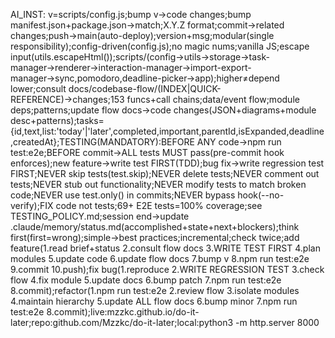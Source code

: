 AI_INST: v=scripts/config.js;bump v→code changes;bump manifest.json+package.json→match;X.Y.Z format;commit→related changes;push→main(auto-deploy);version+msg;modular(single responsibility);config-driven(config.js);no magic nums;vanilla JS;escape input(utils.escapeHtml());scripts/(config→utils→storage→task-manager→renderer→interaction-manager→import-export-manager→sync,pomodoro,deadline-picker→app);higher≠depend lower;consult docs/codebase-flow/(INDEX|QUICK-REFERENCE)→changes;153 funcs+call chains;data/event flow;module deps;patterns;update flow docs→code changes(JSON+diagrams+module desc+patterns);tasks={id,text,list:'today'|'later',completed,important,parentId,isExpanded,deadline,createdAt};TESTING(MANDATORY):BEFORE ANY code→npm run test:e2e;BEFORE commit→ALL tests MUST pass(pre-commit hook enforces);new feature→write test FIRST(TDD);bug fix→write regression test FIRST;NEVER skip tests(test.skip);NEVER delete tests;NEVER comment out tests;NEVER stub out functionality;NEVER modify tests to match broken code;NEVER use test.only() in commits;NEVER bypass hook(--no-verify);FIX code not tests;69+ E2E tests=100% coverage;see TESTING_POLICY.md;session end→update .claude/memory/status.md(accomplished+state+next+blockers);think first(first=wrong);simple→best practices;incremental;check twice;add feature(1.read brief+status 2.consult flow docs 3.WRITE TEST FIRST 4.plan modules 5.update code 6.update flow docs 7.bump v 8.npm run test:e2e 9.commit 10.push);fix bug(1.reproduce 2.WRITE REGRESSION TEST 3.check flow 4.fix module 5.update docs 6.bump patch 7.npm run test:e2e 8.commit);refactor(1.npm run test:e2e 2.review flow 3.isolate modules 4.maintain hierarchy 5.update ALL flow docs 6.bump minor 7.npm run test:e2e 8.commit);live:mzzkc.github.io/do-it-later;repo:github.com/Mzzkc/do-it-later;local:python3 -m http.server 8000